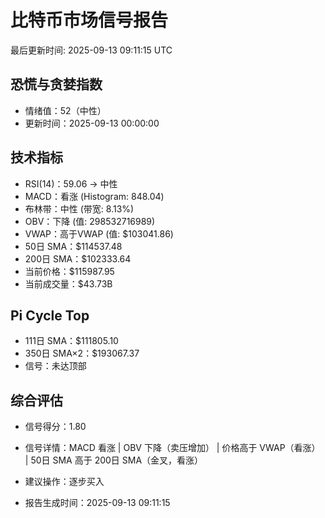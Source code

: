 # 比特币市场信号报告

最后更新时间: 2025-09-13 09:11:15 UTC

## 恐慌与贪婪指数
- 情绪值：52（中性）
- 更新时间：2025-09-13 00:00:00

## 技术指标
- RSI(14)：59.06 → 中性
- MACD：看涨 (Histogram: 848.04)
- 布林带：中性 (带宽: 8.13%)
- OBV：下降 (值: 298532716989)
- VWAP：高于VWAP (值: $103041.86)
- 50日 SMA：$114537.48
- 200日 SMA：$102333.64
- 当前价格：$115987.95
- 当前成交量：$43.73B

## Pi Cycle Top
- 111日 SMA：$111805.10
- 350日 SMA×2：$193067.37
- 信号：未达顶部

## 综合评估
- 信号得分：1.80
- 信号详情：MACD 看涨 | OBV 下降（卖压增加） | 价格高于 VWAP（看涨） | 50日 SMA 高于 200日 SMA（金叉，看涨）
- 建议操作：逐步买入

- 报告生成时间：2025-09-13 09:11:15